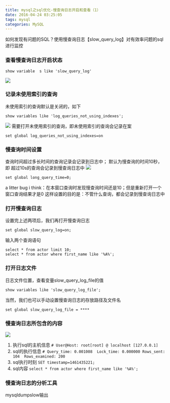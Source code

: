 ```yaml
---
title: mysql之sql优化-慢查询日志开启和查看（1）
date: 2016-04-24 03:25:05
tags: mysql
categories: MySQL
---
```


如何发现有问题的SQL？使用慢查询日志【slow_query_log】对有效率问题的sql进行监控
### 查看慢查询日志开启状态
```
show variable  s like 'slow_query_log'
```

![](https://raw.githubusercontent.com/upeng/upeng.github.io/master/image/6a0acb38-fbe0-42e6-b9ca-f05955ca73e8.png)
### 记录未使用索引的查询
未使用索引的查询默认是关闭的，如下
```
show variables like 'log_queries_not_using_indexes';
```
![](https://raw.githubusercontent.com/upeng/upeng.github.io/master/image/2655ccd1-69ab-4c54-b7bf-50b01b2b45e5.png) 
需要打开未使用索引的查询，即未使用索引的查询会记录在案
```
set global log_queries_not_using_indexes=on
```
<!-- more -->

### 慢查询时间设置
 查询时间超过多长时间的查询记录会记录到日志中； 默认为慢查询的时间10秒，即 超过10s的查询会记录到慢查询日志中
![](https://raw.githubusercontent.com/upeng/upeng.github.io/master/image/d99d63ee-d0e2-4bfb-8230-984d884b1528.png) 
```
set global long_query_time=0;
```
a litter bug i think：在本窗口查询时发现慢查询时间还是10；但是重新打开一个窗口查询结果才是0
这样设置的目的是：不管什么查询，都会记录到慢查询日志中

### 打开慢查询日志
设置完上述两项后，我们再打开慢查询日志
```
set global slow_query_log=on;
```
输入两个查询语句
```
select * from actor limit 10;
select * from actor where first_name like '%A%';
```
### 打开日志文件
日志文件位置，查看变量slow_query_log_file的值
```
show variables like 'slow_query_log_file';
```
当然，我们也可以手动设置慢查询日志的存放路径及文件名
```
set global slow_query_log_file = ****
```
### 慢查询日志所包含的内容
![](https://raw.githubusercontent.com/upeng/upeng.github.io/master/image/e3f793a8-8b50-464c-b52b-5ffbc78ab187.png) 

1. 执行sql的主机信息
`# User@Host: root[root] @ localhost [127.0.0.1]`
2. sql的执行信息
`# Query_time: 0.001008  Lock_time: 0.000000 Rows_sent: 104  Rows_examined: 200`
3. sql执行时刻
`SET timestamp=1461435221;`
4. sql内容
`select * from actor where first_name like '%A%';`

### 慢查询日志的分析工具
mysqldumpslow输出